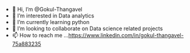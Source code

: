 - 👋 Hi, I’m @Gokul-Thangavel
- 👀 I’m interested in Data analytics
- 🌱 I’m currently learning python
- 💞️ I’m looking to collaborate on Data science related projects
- 📫 How to reach me ...https://www.linkedin.com/in/gokul-thangavel-75a883235

<!---
Gokul-Thangavel/Gokul-Thangavel is a ✨ special ✨ repository because its `README.md` (this file) appears on your GitHub profile.
You can click the Preview link to take a look at your changes.
--->
